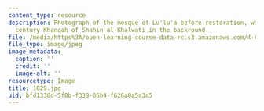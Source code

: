 ```yaml
---
content_type: resource
description: Photograph of the mosque of Lu'lu'a before restoration, with the 16th
  century Khanqah of Shahin al-Khalwati in the backround.
file: /media/https%3A/open-learning-course-data-rc.s3.amazonaws.com/4-615-the-architecture-of-cairo-spring-2002/bfd1338d5f0bf33906b4f626a8a5a3a5_1029.jpg
file_type: image/jpeg
image_metadata:
  caption: ''
  credit: ''
  image-alt: ''
resourcetype: Image
title: 1029.jpg
uid: bfd1338d-5f0b-f339-06b4-f626a8a5a3a5
---
```

